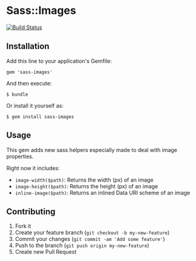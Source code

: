 # Sass::Images
[![Build Status](https://travis-ci.org/codegram/sass-images.png?branch=master)](https://travis-ci.org/codegram/sass-images)

## Installation

Add this line to your application's Gemfile:

    gem 'sass-images'

And then execute:

    $ bundle

Or install it yourself as:

    $ gem install sass-images

## Usage

This gem adds new sass helpers especially made to deal with image properties.

Right now it includes:

* `image-width($path)`: Returns the width (px) of an image
* `image-height($path)`: Returns the height (px) of an image
* `inline-image($path)`: Returns an inlined Data URI scheme of an image

## Contributing

1. Fork it
2. Create your feature branch (`git checkout -b my-new-feature`)
3. Commit your changes (`git commit -am 'Add some feature'`)
4. Push to the branch (`git push origin my-new-feature`)
5. Create new Pull Request
